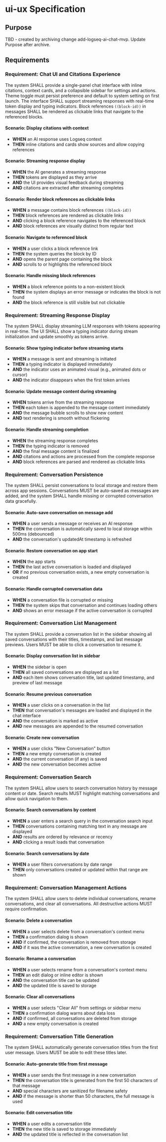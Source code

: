 # ui-ux Specification

## Purpose
TBD - created by archiving change add-logseq-ai-chat-mvp. Update Purpose after archive.
## Requirements
### Requirement: Chat UI and Citations Experience
The system SHALL provide a single-panel chat interface with inline citations, context cards, and a collapsible sidebar for settings and actions. Theme toggle must persist preference and default to system setting on first launch. The interface SHALL support streaming responses with real-time token display and typing indicators. Block references `((block-id))` in messages SHALL be rendered as clickable links that navigate to the referenced blocks.

#### Scenario: Display citations with context
- **WHEN** an AI response uses Logseq context
- **THEN** inline citations and cards show sources and allow copying references

#### Scenario: Streaming response display
- **WHEN** the AI generates a streaming response
- **THEN** tokens are displayed as they arrive
- **AND** the UI provides visual feedback during streaming
- **AND** citations are extracted after streaming completes

#### Scenario: Render block references as clickable links
- **WHEN** a message contains block references `((block-id))`
- **THEN** block references are rendered as clickable links
- **AND** clicking a block reference navigates to the referenced block
- **AND** block references are visually distinct from regular text

#### Scenario: Navigate to referenced block
- **WHEN** a user clicks a block reference link
- **THEN** the system queries the block by ID
- **AND** opens the parent page containing the block
- **AND** scrolls to or highlights the referenced block

#### Scenario: Handle missing block references
- **WHEN** a block reference points to a non-existent block
- **THEN** the system displays an error message or indicates the block is not found
- **AND** the block reference is still visible but not clickable

### Requirement: Streaming Response Display
The system SHALL display streaming LLM responses with tokens appearing in real-time. The UI SHALL show a typing indicator during stream initialization and update smoothly as tokens arrive.

#### Scenario: Show typing indicator before streaming starts
- **WHEN** a message is sent and streaming is initiated
- **THEN** a typing indicator is displayed immediately
- **AND** the indicator uses an animated visual (e.g., animated dots or cursor)
- **AND** the indicator disappears when the first token arrives

#### Scenario: Update message content during streaming
- **WHEN** tokens arrive from the streaming response
- **THEN** each token is appended to the message content immediately
- **AND** the message bubble scrolls to show new content
- **AND** text rendering is smooth without flickering

#### Scenario: Handle streaming completion
- **WHEN** the streaming response completes
- **THEN** the typing indicator is removed
- **AND** the final message content is finalized
- **AND** citations and actions are processed from the complete response
- **AND** block references are parsed and rendered as clickable links

### Requirement: Conversation Persistence
The system SHALL persist conversations to local storage and restore them across app sessions. Conversations MUST be auto-saved as messages are added, and the system SHALL handle missing or corrupted conversation data gracefully.

#### Scenario: Auto-save conversation on message add
- **WHEN** a user sends a message or receives an AI response
- **THEN** the conversation is automatically saved to local storage within 500ms (debounced)
- **AND** the conversation's updatedAt timestamp is refreshed

#### Scenario: Restore conversation on app start
- **WHEN** the app starts
- **THEN** the last active conversation is loaded and displayed
- **OR** if no previous conversation exists, a new empty conversation is created

#### Scenario: Handle corrupted conversation data
- **WHEN** a conversation file is corrupted or missing
- **THEN** the system skips that conversation and continues loading others
- **AND** shows an error message if the active conversation is corrupted

### Requirement: Conversation List Management
The system SHALL provide a conversation list in the sidebar showing all saved conversations with their titles, timestamps, and last message previews. Users MUST be able to click a conversation to resume it.

#### Scenario: Display conversation list in sidebar
- **WHEN** the sidebar is open
- **THEN** all saved conversations are displayed as a list
- **AND** each item shows conversation title, last updated timestamp, and preview of last message

#### Scenario: Resume previous conversation
- **WHEN** a user clicks on a conversation in the list
- **THEN** that conversation's messages are loaded and displayed in the chat interface
- **AND** the conversation is marked as active
- **AND** new messages are appended to the resumed conversation

#### Scenario: Create new conversation
- **WHEN** a user clicks "New Conversation" button
- **THEN** a new empty conversation is created
- **AND** the current conversation (if any) is saved
- **AND** the new conversation becomes active

### Requirement: Conversation Search
The system SHALL allow users to search conversation history by message content or date. Search results MUST highlight matching conversations and allow quick navigation to them.

#### Scenario: Search conversations by content
- **WHEN** a user enters a search query in the conversation search input
- **THEN** conversations containing matching text in any message are displayed
- **AND** results are ordered by relevance or recency
- **AND** clicking a result loads that conversation

#### Scenario: Search conversations by date
- **WHEN** a user filters conversations by date range
- **THEN** only conversations created or updated within that range are shown

### Requirement: Conversation Management Actions
The system SHALL allow users to delete individual conversations, rename conversations, and clear all conversations. All destructive actions MUST require confirmation.

#### Scenario: Delete a conversation
- **WHEN** a user selects delete from a conversation's context menu
- **THEN** a confirmation dialog is shown
- **AND** if confirmed, the conversation is removed from storage
- **AND** if it was the active conversation, a new conversation is created

#### Scenario: Rename a conversation
- **WHEN** a user selects rename from a conversation's context menu
- **THEN** an edit dialog or inline editor is shown
- **AND** the conversation title can be updated
- **AND** the updated title is saved to storage

#### Scenario: Clear all conversations
- **WHEN** a user selects "Clear All" from settings or sidebar menu
- **THEN** a confirmation dialog warns about data loss
- **AND** if confirmed, all conversations are deleted from storage
- **AND** a new empty conversation is created

### Requirement: Conversation Title Generation
The system SHALL automatically generate conversation titles from the first user message. Users MUST be able to edit these titles later.

#### Scenario: Auto-generate title from first message
- **WHEN** a user sends the first message in a new conversation
- **THEN** the conversation title is generated from the first 50 characters of that message
- **AND** special characters are sanitized for filename safety
- **AND** if the message is shorter than 50 characters, the full message is used

#### Scenario: Edit conversation title
- **WHEN** a user edits a conversation title
- **THEN** the new title is saved to storage immediately
- **AND** the updated title is reflected in the conversation list

